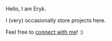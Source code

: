 Hello, I am Eryk.

I (very) occasionally store projects here.

Feel free to [connect with me](https://linktr.ee/admin)! :)

